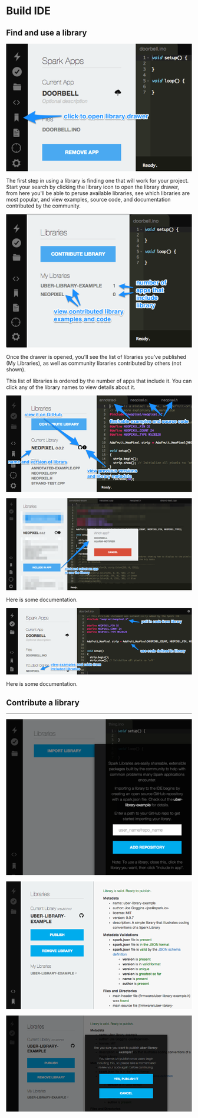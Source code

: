 Build IDE 
=====

Find and use a library
---

![open the library drawer](images/library-icon.png)

The first step in using a library is finding one that will work
for your project. Start your search by clicking the library icon
to open the library drawer, from here you'll be able to peruse
available libraries, see which libraries are most popular, and view
examples, source code, and documentation contributed by the community.

![The library drawer](images/library-drawer.png)

Once the drawer is opened, you'll see the list of libraries you've published (My Libraries), as well as community libraries contributed by others (not shown).

This list of libraries is ordered by the number of apps that include it.
You can click any of the library names to view details about it.

![Find the right library](images/find-the-right-library.png)



![Include the library](images/choose-app-to-include-library.png)

Here is some documentation.

![Use the library](images/using-library.png)

Here is some documentation.


## Contribute a library
---

![Import library from GitHub](images/import-library.png)

![Validate library](images/validate-library.png)

![Publish library](images/publish-library.png)
